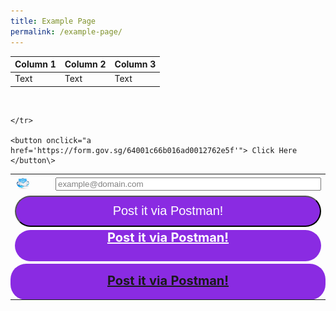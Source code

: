 ```yaml
---
title: Example Page
permalink: /example-page/
---
```

| Column 1 | Column 2 | Column 3 |
| -------- | -------- | -------- |
| Text     | Text     | Text     |


<table>  
  <tr>  
    <td><img src="/images/emailIcon.jpg" alt="Email address..." width="50%" height="50%"></td>
		<td style="text-align: center; vertical-align:middle; horizontal-align: middle;"><input type="text" id="txtEmailAddress" size="50" value="example@domain.com" style="color:grey;width:auto"></td> 
  </tr>
	<tr>
		<td colspan="2"><input type="submit" value="Post it via Postman!" style="background:blueviolet;color:white;font-size:20px;width:100%;height:50px;border-radius: 25px;cursor:hand;"></td>
	</tr>
	<tr>
<td colspan="2"><b><a href="/" style="background:blueviolet;color:white;font-size:20px;text-align:center;vertical-align:middle;display:block;width:auto;height:50px;border-radius: 25px;cursor:hand;">Post it via Postman!</a></b></td>
	</tr>
	<tr>
<td colspan="2" style="background:blueviolet;color:white;font-size:20px;text-align:center;vertical-align:middle;display:table-cell;height:50px;border-radius: 25px;cursor:hand;"><b><a href="/">Post it via Postman!</a></b></td>
		
	</tr>	
	
	<button onclick="a href='https://form.gov.sg/64001c66b016ad0012762e5f'"> Click Here </button\>
</table>